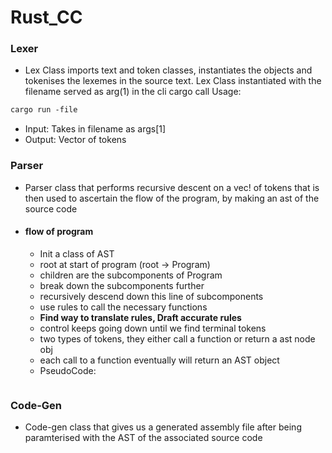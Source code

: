 # Rust_CC

### Lexer

- Lex Class imports text and token classes, instantiates the objects and
tokenises the lexemes in the source text. Lex Class instantiated with the filename served as arg(1) in the cli cargo call
Usage:

```markdown
cargo run -file 
```

- Input: Takes in filename as args[1]
- Output: Vector of tokens

### Parser

- Parser class that performs recursive descent on a vec! of tokens that is then used to ascertain the flow of the program, by making an ast of the source code 
- #### flow of program 
    - Init a class of AST 
    - root at start of program (root -> Program)
    - children are the subcomponents of Program
    - break down the subcomponents further
    - recursively descend down this line of subcomponents
    - use rules to call the necessary functions
    - **Find way to translate rules, Draft accurate rules**
    - control keeps going down until we find terminal tokens
    - two types of tokens, they either call a function or return a ast node obj
    - each call to a function eventually will return an AST object 
    - PseudoCode:
        ```markdown
    
        ```


### Code-Gen
- Code-gen class that gives us a generated assembly file after being paramterised with the AST of the associated source code